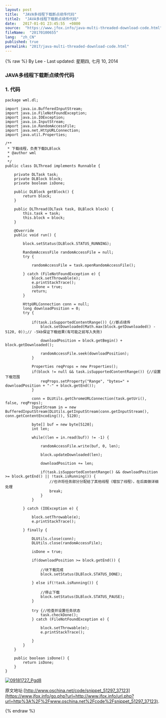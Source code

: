 ```yaml
---
layout: post
title:  "JAVA多线程下载断点续传代码"
title2:  "JAVA多线程下载断点续传代码"
date:   2017-01-01 23:45:55  +0800
source:  "https://www.jfox.info/java-multi-threaded-download-code.html"
fileName:  "20170100655"
lang:  "zh_CN"
published: true
permalink: "2017/java-multi-threaded-download-code.html"
---
```

{% raw %}
By Lee - Last updated: 星期四, 七月 10, 2014

### JAVA多线程下载断点续传代码

### 1. 代码    

    package wml.dl;
    
    import java.io.BufferedInputStream;
    import java.io.FileNotFoundException;
    import java.io.IOException;
    import java.io.InputStream;
    import java.io.RandomAccessFile;
    import java.net.HttpURLConnection;
    import java.util.Properties;
    
    /**
     * 下载线程，负责下载DLBlock
     * @author wml
     *
     */
    public class DLThread implements Runnable {
    	
    	private DLTask task;
    	private DLBlock block;
    	private boolean isDone;
    	
    	public DLBlock getBlock() {
    		return block;
    	}
    	
    	public DLThread(DLTask task, DLBlock block) {
    		this.task = task;
    		this.block = block;
    	}
    
    	@Override
    	public void run() {
    		
    		block.setStatus(DLBlock.STATUS_RUNNING);
    		
    		RandomAccessFile randomAccessFile = null;
    		try {
    			
    			randomAccessFile = task.openRandomAccessFile();
    			
    		} catch (FileNotFoundException e) {
    			block.setThrowable(e);
    			e.printStackTrace();
    			isDone = true;
    			return;
    		}
    
    		HttpURLConnection conn = null;
    		long downloadPosition = 0;
    		try {
    			
    			if(task.isSupportedContentRange()) {//断点续传
    				block.setDownloaded(Math.max(block.getDownloaded() - 5120, 0));// -5kb保证下载结果(有可能之前写入失败)
    				
    				downloadPosition = block.getBegin() + block.getDownloaded();
    				
    				randomAccessFile.seek(downloadPosition);
    			}
    			
    			Properties reqProps = new Properties();
    			if(block != null && task.isSupportedContentRange()) {//设置下载范围
    				reqProps.setProperty("Range", "bytes=" + downloadPosition + "-" + block.getEnd());
    			}
    			
    			conn = DLUtils.getChromeURLConnection(task.getUri(), false, reqProps);
    			InputStream in = new BufferedInputStream(DLUtils.getInputStream(conn.getInputStream(), conn.getContentEncoding()), 5120);
    			
    			byte[] buf = new byte[5120];
    			int len;
    			
    			while((len = in.read(buf)) != -1) {
    				
    				randomAccessFile.write(buf, 0, len);
    
    				block.updateDownloaded(len);
    				
    				downloadPosition += len;
    				
    				if(task.isSupportedContentRange() && downloadPosition >= block.getEnd() || !task.isRunning()) {
    					//也许将任务部分分配给了其他线程（增加了线程），在后面做详细处理
    					break;
    				}
    			}
    			
    		} catch (IOException e) {
    			
    			block.setThrowable(e);
    			e.printStackTrace();
    			
    		} finally {
    
    			DLUtils.close(conn);
    			DLUtils.close(randomAccessFile);
    			
    			isDone = true;
    			
    			if(downloadPosition >= block.getEnd()) {
    	
    				//块下载完成
    				block.setStatus(DLBlock.STATUS_DONE);
    				
    			} else if(!task.isRunning()) {
    				
    				//停止下载
    				block.setStatus(DLBlock.STATUS_PAUSE);
    			}
    			
    			try {//检查并设置任务状态
    				task.checkDone();
    			} catch (FileNotFoundException e) {
    				
    				block.setThrowable(e);
    				e.printStackTrace();
    				
    			}
    		}
    	}
    	
    	public boolean isDone() {
    		return isDone;
    	}
    }
    

[![09181727_Pgd8](http://www.jfox.info/wp-content/uploads/2014/07/09181727_Pgd8.png)](https://www.jfox.info/go.php?url=http://www.jfox.info/wp-content/uploads/2014/07/09181727_Pgd8.png)

原文地址:[http://www.oschina.net/code/snippet_51297_37123](https://www.jfox.info/go.php?url=http://www.jfox.info/url.php?url=http%3A%2F%2Fwww.oschina.net%2Fcode%2Fsnippet_51297_37123).
<!--
</p>
<p>				.code_report{float:right}</p>
<p>				.code_report div{ float: left; margin-left: 5px; background: url("/img/ask-icon.gif") no-repeat; padding: 6px 0 6px 15px; padding-left: 15px; height: 16px;}</p>
<p>				.code_report a{ background: url("/img/ask-icon.gif") 0 -160px no-repeat;padding-left: 20px; line-height: 15px;height: 16px; color: #333; text-decoration: none; display:inline-block; zoom:1; vertical-align: middle;}</p>
<p>				.code_report em{ height: 28px; line-height:28px; width: 14px; display: inline-block; float: left; background: url("/img/ask-icon.gif") top right;}</p>
<p>
-->
{% endraw %}

